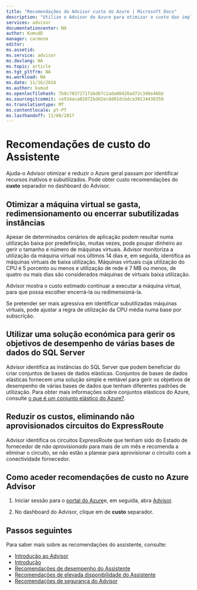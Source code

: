 ```yaml
---
title: "Recomendações do Advisor custo do Azure | Microsoft Docs"
description: "Utilize o Advisor do Azure para otimizar o custo das implementações do Azure."
services: advisor
documentationcenter: NA
author: KumudD
manager: carmonm
editor: 
ms.assetid: 
ms.service: advisor
ms.devlang: NA
ms.topic: article
ms.tgt_pltfrm: NA
ms.workload: NA
ms.date: 11/16/2016
ms.author: kumud
ms.openlocfilehash: 7b9c7037271fabd67c1ada80420ad72c340e46bb
ms.sourcegitcommit: ce934aca02072bdd2ec8d01dcbdca39134436359
ms.translationtype: MT
ms.contentlocale: pt-PT
ms.lasthandoff: 11/08/2017
---
```

# <a name="advisor-cost-recommendations"></a>Recomendações de custo do Assistente

Ajuda-o Advisor otimizar e reduzir o Azure geral passam por identificar recursos inativos e subutilizados. Pode obter custo recomendações do **custo** separador no dashboard do Advisor.

## <a name="optimize-virtual-machine-spend-by-resizing-or-shutting-down-underutilized-instances"></a>Otimizar a máquina virtual se gasta, redimensionamento ou encerrar subutilizadas instâncias 
Apesar de determinados cenários de aplicação podem resultar numa utilização baixa por predefinição, muitas vezes, pode poupar dinheiro ao gerir o tamanho e número de máquinas virtuais. Advisor monitoriza a utilização da máquina virtual nos últimos 14 dias e, em seguida, identifica as máquinas virtuais de baixa utilização. Máquinas virtuais cuja utilização do CPU é 5 porcento ou menos e utilização de rede é 7 MB ou menos, de quatro ou mais dias são considerados máquinas de virtuais baixa utilização.

Advisor mostra o custo estimado continuar a executar a máquina virtual, para que possa escolher encerrá-la ou redimensioná-la.

Se pretender ser mais agressiva em identificar subutilizadas máquinas virtuais, pode ajustar a regra de utilização da CPU média numa base por subscrição.

## <a name="use-a-cost-effective-solution-to-manage-performance-goals-of-multiple-sql-databases"></a>Utilizar uma solução económica para gerir os objetivos de desempenho de várias bases de dados do SQL Server
Advisor identifica as instâncias do SQL Server que podem beneficiar do criar conjuntos de bases de dados elásticas. Conjuntos de bases de dados elásticas fornecem uma solução simple e rentável para gerir os objetivos de desempenho de várias bases de dados que tenham diferentes padrões de utilização. Para obter mais informações sobre conjuntos elásticos do Azure, consulte [o que é um conjunto elástico do Azure?](https://azure.microsoft.com/en-us/documentation/articles/sql-database-elastic-pool/).

## <a name="reduce-costs-by-eliminating-unprovisioned-expressroute-circuits"></a>Reduzir os custos, eliminando não aprovisionados circuitos do ExpressRoute
Advisor identifica os circuitos ExpressRoute que tenham sido do Estado de fornecedor de *não aprovisionado* para mais de um mês e recomenda a eliminar o circuito, se não estão a planear para aprovisionar o circuito com a conectividade fornecedor.

## <a name="how-to-access-cost-recommendations-in-azure-advisor"></a>Como aceder recomendações de custo no Azure Advisor

1. Iniciar sessão para o [portal do Azure](https://portal.azure.com)e, em seguida, abra [Advisor](https://aka.ms/azureadvisordashboard).

2.  No dashboard do Advisor, clique em de **custo** separador.

## <a name="next-steps"></a>Passos seguintes

Para saber mais sobre as recomendações do assistente, consulte:
* [Introdução ao Advisor](advisor-overview.md)
* [Introdução](advisor-get-started.md)
* [Recomendações de desempenho do Assistente](advisor-cost-recommendations.md)
* [Recomendações de elevada disponibilidade do Assistente](advisor-cost-recommendations.md)
* [Recomendações de segurança do Advisor](advisor-cost-recommendations.md)

